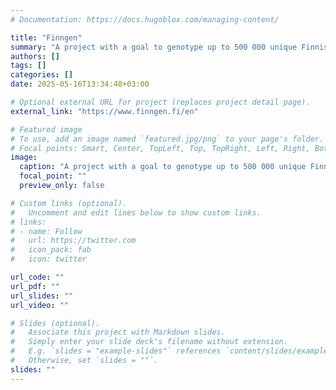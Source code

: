 ```yaml
---
# Documentation: https://docs.hugoblox.com/managing-content/

title: "Finngen"
summary: "A project with a goal to genotype up to 500 000 unique Finnish blood samples and associate the genetic data with nationwide health records."
authors: []
tags: []
categories: []
date: 2025-05-16T13:34:48+03:00

# Optional external URL for project (replaces project detail page).
external_link: "https://www.finngen.fi/en"

# Featured image
# To use, add an image named `featured.jpg/png` to your page's folder.
# Focal points: Smart, Center, TopLeft, Top, TopRight, Left, Right, BottomLeft, Bottom, BottomRight.
image:
  caption: "A project with a goal to genotype up to 500 000 unique Finnish blood samples and associate the genetic data with nationwide health records."
  focal_point: ""
  preview_only: false

# Custom links (optional).
#   Uncomment and edit lines below to show custom links.
# links:
# - name: Follow
#   url: https://twitter.com
#   icon_pack: fab
#   icon: twitter

url_code: ""
url_pdf: ""
url_slides: ""
url_video: ""

# Slides (optional).
#   Associate this project with Markdown slides.
#   Simply enter your slide deck's filename without extension.
#   E.g. `slides = "example-slides"` references `content/slides/example-slides.md`.
#   Otherwise, set `slides = ""`.
slides: ""
---
```

